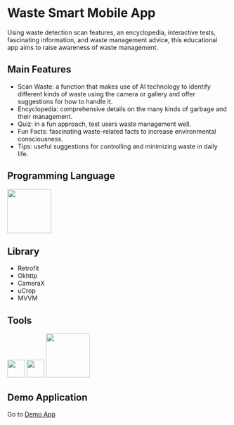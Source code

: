 # Waste Smart Mobile App
Using waste detection scan features, an encyclopedia, interactive tests, fascinating information, and waste management advice, this educational app aims to raise awareness of waste management.

## Main Features
* Scan Waste: a function that makes use of AI technology to identify different kinds of waste using the camera or gallery and offer suggestions for how to handle it.
* Encyclopedia: comprehensive details on the many kinds of garbage and their management.
* Quiz: in a fun approach, test users waste management well.
* Fun Facts: fascinating waste-related facts to increase environmental consciousness.
* Tips: useful suggestions for controlling and minimizing waste in daily life.

## Programming Language
<p align="left"> <img src="https://upload.wikimedia.org/wikipedia/commons/thumb/1/11/Kotlin_logo_2021.svg/220px-Kotlin_logo_2021.svg.png" width="100"/></p>

## Library
* Retrofit
* Okhttp
* CameraX
* uCrop
* MVVM

## Tools
<p align="left"> <img src="https://upload.wikimedia.org/wikipedia/commons/thumb/5/51/Android_Studio_Logo_2024.svg/220px-Android_Studio_Logo_2024.svg.png" width="40"/> <img src="https://upload.wikimedia.org/wikipedia/commons/thumb/3/33/Figma-logo.svg/220px-Figma-logo.svg.png" width="40"/> <img src="https://upload.wikimedia.org/wikipedia/commons/thumb/c/c2/Postman_%28software%29.png/512px-Postman_%28software%29.png" width="100"/></p>

## Demo Application
Go to [Demo App](https://drive.google.com/file/d/1vURCuWdzb-zgic_w76RK1YKwGSDz0EwP/view?usp=drive_link)
